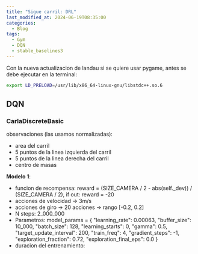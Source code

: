 ```yaml
---
title: "Sigue carril: DRL"
last_modified_at: 2024-06-19T08:35:00
categories:
  - Blog
tags:
  - Gym
  - DQN
  - stable_baselines3
---
```


Con la nueva actualizacion de landau si se quiere usar pygame, antes se debe ejecutar en la terminal:
```bash
export LD_PRELOAD=/usr/lib/x86_64-linux-gnu/libstdc++.so.6
```

## DQN

### CarlaDiscreteBasic
observaciones (las usamos normalizadas):
- area del carril
- 5 puntos de la linea izquierda del carril
- 5 puntos de la linea derecha del carril
- centro de masas

**Modelo 1**:
- funcion de recompensa: reward = (SIZE_CAMERA / 2 - abs(self._dev)) / (SIZE_CAMERA / 2), if out: reward = -20
- acciones de velocidad -> 3m/s
- acciones de giro -> 20 acciones -> rango [-0.2, 0.2]
- N steps: 2_000_000
- Parametros:
    model_params = {
        "learning_rate": 0.00063,
        "buffer_size": 10_000, 
        "batch_size": 128,
        "learning_starts": 0,
        "gamma": 0.5, 
        "target_update_interval": 200,
        "train_freq": 4, 
        "gradient_steps": -1,
        "exploration_fraction": 0.72, 
        "exploration_final_eps": 0.0
    }
- duracion del entrenamiento: 
